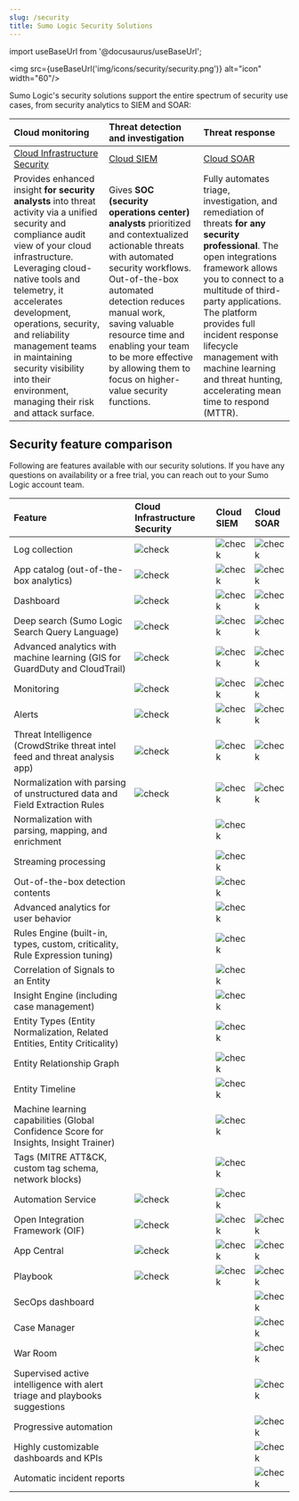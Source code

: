 ```yaml
---
slug: /security
title: Sumo Logic Security Solutions
---
```


import useBaseUrl from '@docusaurus/useBaseUrl';

<img src={useBaseUrl('img/icons/security/security.png')} alt="icon" width="60"/>

Sumo Logic's security solutions support the entire spectrum of security use cases, from security analytics to SIEM and SOAR:

| Cloud monitoring | Threat detection and investigation | Threat response |
| :-- | :-- | :-- |
| [Cloud Infrastructure Security](/docs/security/cloud-infrastructure-security/) | [Cloud SIEM](/docs/cse/) | [Cloud SOAR](/docs/cloud-soar/) |
| Provides enhanced insight **for security analysts** into threat activity via a unified security and compliance audit view of your cloud infrastructure. Leveraging cloud-native tools and telemetry, it accelerates development, operations, security, and reliability management teams in maintaining security visibility into their environment, managing their risk and attack surface. | Gives **SOC (security operations center) analysts** prioritized and contextualized actionable threats with automated security workflows. Out-of-the-box automated detection reduces manual work, saving valuable resource time and enabling your team to be more effective by allowing them to focus on higher-value security functions. | Fully automates triage, investigation, and remediation of threats **for any security professional**. The open integrations framework allows you to connect to a multitude of third-party applications. The platform provides full incident response lifecycle management with machine learning and threat hunting, accelerating mean time to respond (MTTR). |


## Security feature comparison

Following are features available with our security solutions. If you have any questions on availability or a free trial, you can reach out to your Sumo Logic account team.

| Feature | Cloud Infrastructure Security | Cloud SIEM | Cloud SOAR |
| :-- | :-- | :-- | :-- |
| Log collection | ![check](/img/reuse/check.png) | ![check](/img/reuse/check.png) | ![check](/img/reuse/check.png) |
| App catalog (out-of-the-box analytics) | ![check](/img/reuse/check.png) | ![check](/img/reuse/check.png) | ![check](/img/reuse/check.png) |
| Dashboard | ![check](/img/reuse/check.png) | ![check](/img/reuse/check.png) | ![check](/img/reuse/check.png) |
| Deep search (Sumo Logic Search Query Language) | ![check](/img/reuse/check.png) | ![check](/img/reuse/check.png) | ![check](/img/reuse/check.png) |
| Advanced analytics with machine learning (GIS for GuardDuty and CloudTrail) | ![check](/img/reuse/check.png) | ![check](/img/reuse/check.png) | ![check](/img/reuse/check.png) |
| Monitoring | ![check](/img/reuse/check.png) | ![check](/img/reuse/check.png) | ![check](/img/reuse/check.png) |
| Alerts | ![check](/img/reuse/check.png) | ![check](/img/reuse/check.png) | ![check](/img/reuse/check.png) |
| Threat Intelligence (CrowdStrike threat intel feed and threat analysis app) | ![check](/img/reuse/check.png) | ![check](/img/reuse/check.png) | ![check](/img/reuse/check.png) |
| Normalization with parsing of unstructured data and Field Extraction Rules | ![check](/img/reuse/check.png) | ![check](/img/reuse/check.png) | ![check](/img/reuse/check.png) |
| Normalization with parsing, mapping, and enrichment | | ![check](/img/reuse/check.png) | |
| Streaming processing | | ![check](/img/reuse/check.png) | |
| Out-of-the-box detection contents | | ![check](/img/reuse/check.png) | |
| Advanced analytics for user behavior | | ![check](/img/reuse/check.png) | |
| Rules Engine (built-in, types, custom, criticality, Rule Expression tuning) | | ![check](/img/reuse/check.png) | |
| Correlation of Signals to an Entity | | ![check](/img/reuse/check.png) | |
| Insight Engine (including case management) | | ![check](/img/reuse/check.png) | |
| Entity Types (Entity Normalization, Related Entities, Entity Criticality) | | ![check](/img/reuse/check.png) | |
| Entity Relationship Graph | | ![check](/img/reuse/check.png) | |
| Entity Timeline | | ![check](/img/reuse/check.png) | |
| Machine learning capabilities (Global Confidence Score for Insights, Insight Trainer) | | ![check](/img/reuse/check.png) | |
| Tags (MITRE ATT&CK, custom tag schema, network blocks) | | ![check](/img/reuse/check.png) | |
| Automation Service | ![check](/img/reuse/check.png) | ![check](/img/reuse/check.png) | |
| Open Integration Framework (OIF) | ![check](/img/reuse/check.png) | ![check](/img/reuse/check.png) | ![check](/img/reuse/check.png) |
| App Central | ![check](/img/reuse/check.png) | ![check](/img/reuse/check.png) | ![check](/img/reuse/check.png) |
| Playbook |![check](/img/reuse/check.png) | ![check](/img/reuse/check.png) | ![check](/img/reuse/check.png) |
| SecOps dashboard | | | ![check](/img/reuse/check.png) |
| Case Manager | | | ![check](/img/reuse/check.png) |
| War Room | | | ![check](/img/reuse/check.png) |
| Supervised active intelligence with alert triage and playbooks suggestions | | | ![check](/img/reuse/check.png) |
| Progressive automation | | | ![check](/img/reuse/check.png) |
| Highly customizable dashboards and KPIs | | | ![check](/img/reuse/check.png) |
| Automatic incident reports | | | ![check](/img/reuse/check.png) |

